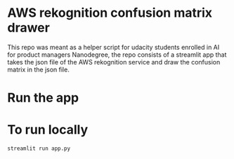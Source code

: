 # AWS rekognition confusion matrix drawer

This repo was meant as a helper script for udacity students enrolled in AI for product managers Nanodegree, the repo consists of a streamlit app that takes the json file of the AWS rekognition service and draw the confusion matrix in the json file.

# Run the app



# To run locally

```python
streamlit run app.py
```

